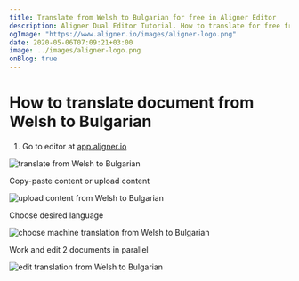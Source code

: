 ```yaml
---
title: Translate from Welsh to Bulgarian for free in Aligner Editor
description: Aligner Dual Editor Tutorial. How to translate for free from Welsh to Bulgarian. Aligner is multilingual document management platform. 
ogImage: "https://www.aligner.io/images/aligner-logo.png"
date: 2020-05-06T07:09:21+03:00
image: ../images/aligner-logo.png
onBlog: true
---
```


# How to translate document from Welsh to Bulgarian

1. Go to editor at [app.aligner.io](https://app.aligner.io "Aligner App web page")

![translate from Welsh to Bulgarian](../aligner-blank-editor.png "translate from Welsh to Bulgarian")

Copy-paste content or upload content

![upload content from Welsh to Bulgarian](../aligner-uploaded-document.png "upload content from Welsh to Bulgarian")

Choose desired language

![choose machine translation from Welsh to Bulgarian](../aligner-language-dropdown.png "choose machine translation from Welsh to Bulgarian")

Work and edit 2 documents in parallel

![edit translation from Welsh to Bulgarian](../aligner-double-sitded-editor.png "edit translation from Welsh to Bulgarian")

